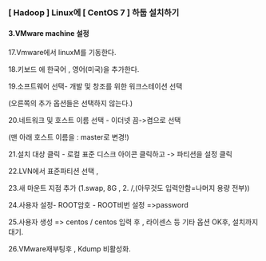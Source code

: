 ### [ Hadoop ] Linux에 [ CentOS 7 ] 하둡 설치하기 

#### 3.VMware machine 설정



17.Vmware에서 linuxM를 기동한다.



18.키보드 에 한국어 , 영어(미국)을 추가한다.



19.소프트웨어 선택- 개발 및 창조를 위한 워크스테이션 선택

(오른쪽의 추가 옵션들은 선택하지 않는다.)



20.네트워크 및 호스트 이름 선택 - 이더넷 끔->켬으로 선택

(맨 아래 호스트 이름을 : master로 변경!)



21.설치 대상 클릭 - 로컬 표준 디스크 아이콘 클릭하고 -> 파티션을 설정 클릭

22.LVN에서 표준파티션 선택 ,

23.새 마운트 지점 추가 (1.swap, 8G  ,  2. /,(아무것도 입력안함=나머지 용량 전부))



24.사용자 설정- ROOT암호 -  ROOT비번 설정 =>password

25.사용자 생성 => centos / centos 입력 후 , 라이센스 등 기타 옵션 OK후, 설치까지 대기.

26.VMware재부팅후 , Kdump 비활성화.
